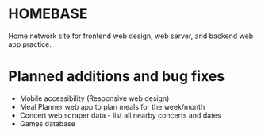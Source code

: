 # HOMEBASE
Home network site for frontend web design, web server, and backend web app practice.

# Planned additions and bug fixes
* Mobile accessibility (Responsive web design)
* Meal Planner web app to plan meals for the week/month
* Concert web scraper data - list all nearby concerts and dates
* Games database

